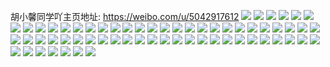 胡小馨同学吖主页地址: https://weibo.com/u/5042917612 
![](https://wx4.sinaimg.cn/mw2000/005vhzeQly1h9g8iijawqj33402c04qq.jpg) 
![](https://wx4.sinaimg.cn/mw2000/005vhzeQly1h9g8ijqwzgj33402c0x6p.jpg) 
![](https://wx4.sinaimg.cn/mw2000/005vhzeQly1h9g8ihdnotj32c02c0hdu.jpg) 
![](https://wx4.sinaimg.cn/mw2000/005vhzeQly1h9g8iknklmj32c02c0qv5.jpg) 
![](https://wx4.sinaimg.cn/mw2000/005vhzeQly1h8n4bwhqezj33402c0x6q.jpg) 
![](https://wx4.sinaimg.cn/mw2000/005vhzeQly1h8n4by8udqj33402c0hdw.jpg) 
![](https://wx4.sinaimg.cn/mw2000/005vhzeQly1gzmmxn5h4lj335q1phqv7.jpg) 
![](https://wx4.sinaimg.cn/mw2000/005vhzeQly1gts6pfftnwj62dc35s7wj02.jpg) 
![](https://wx4.sinaimg.cn/mw2000/005vhzeQly1gov99y95i3j32dc35skjo.jpg) 
![](https://wx4.sinaimg.cn/mw2000/005vhzeQly1gov9a2oxodj32yo1lle83.jpg) 
![](https://wx4.sinaimg.cn/mw2000/005vhzeQly1gm7lq8afsgj335s1ggnpf.jpg) 
![](https://wx4.sinaimg.cn/mw2000/005vhzeQly1gktb2znwlvj335i1csb2a.jpg) 
![](https://wx4.sinaimg.cn/mw2000/005vhzeQly1gktb30asrkj30xc0xc7da.jpg) 
![](https://wx4.sinaimg.cn/mw2000/005vhzeQly1gkcebp7llbj335s1ggkjl.jpg) 
![](https://wx4.sinaimg.cn/mw2000/005vhzeQly1gkcebrzeepj33402c0x6r.jpg) 
![](https://wx4.sinaimg.cn/mw2000/005vhzeQly1gkcebut1pmj32c03284qr.jpg) 
![](https://wx4.sinaimg.cn/mw2000/005vhzeQly1gkcebxxm44j33402c04qs.jpg) 
![](https://wx4.sinaimg.cn/mw2000/005vhzeQly1gbaydfwv5hj30j60a3aar.jpg) 
![](https://wx4.sinaimg.cn/mw2000/005vhzeQly1gb5sak8b4qj30n012ogty.jpg) 
![](https://wx4.sinaimg.cn/mw2000/005vhzeQly1gb5sau7gvej30n01a049g.jpg) 
![](https://wx4.sinaimg.cn/mw2000/005vhzeQly1gb5sb6erwuj30n01a0wos.jpg) 
![](https://wx4.sinaimg.cn/mw2000/005vhzeQly1gb5sbilv36j30n02e4at1.jpg) 
![](https://wx4.sinaimg.cn/mw2000/005vhzeQly1gb5saeqp8xj30n01u0dql.jpg) 
![](https://wx4.sinaimg.cn/mw2000/005vhzeQly1gb5sbkn9wzj30n00u4dkl.jpg) 
![](https://wx4.sinaimg.cn/mw2000/005vhzeQly1ga8bh8vjv9j31w01w01kx.jpg) 
![](https://wx4.sinaimg.cn/mw2000/005vhzeQly1ga8bhnfqcrj31w01w0kjl.jpg) 
![](https://wx4.sinaimg.cn/mw2000/005vhzeQly1ga8bh1qlb9j31w01w0b29.jpg) 
![](https://wx4.sinaimg.cn/mw2000/005vhzeQly1ga8bi38t08j31w01w0kjl.jpg) 
![](https://wx4.sinaimg.cn/mw2000/005vhzeQly1ga8bijqjkbj31w01w0e81.jpg) 
![](https://wx4.sinaimg.cn/mw2000/005vhzeQly1ga8bisyqd6j30qo0zk4qp.jpg) 
![](https://wx4.sinaimg.cn/mw2000/005vhzeQly1ga5fu1p9jnj30u00u01kx.jpg) 
![](https://wx4.sinaimg.cn/mw2000/005vhzeQly1g9ncci1olhj31w01w0e81.jpg) 
![](https://wx4.sinaimg.cn/mw2000/005vhzeQly1g9jtritqgpj30u00u0q80.jpg) 
![](https://wx4.sinaimg.cn/mw2000/005vhzeQly1g9jtrig3uvj30n00yggsg.jpg) 
![](https://wx4.sinaimg.cn/mw2000/005vhzeQly1g9jtrj75rij30n01oqaq4.jpg) 
![](https://wx4.sinaimg.cn/mw2000/005vhzeQly1g9jtrjnnhhj30n00yg103.jpg) 
![](https://wx4.sinaimg.cn/mw2000/005vhzeQly1g986ijspq0j30qo0zkwk2.jpg) 
![](https://wx4.sinaimg.cn/mw2000/005vhzeQly1g986ij86ayj30qo0zktdw.jpg) 
![](https://wx4.sinaimg.cn/mw2000/005vhzeQly1g986ikhg4mj30qo0zkag0.jpg) 
![](https://wx4.sinaimg.cn/mw2000/005vhzeQly1g986ik4ozij30qo0zkwjx.jpg) 
![](https://wx4.sinaimg.cn/mw2000/005vhzeQly1g5fsxu4xu2j32io1w0npd.jpg) 
![](https://wx4.sinaimg.cn/mw2000/005vhzeQly1g5fsxv0iphj32io1w0x6p.jpg) 
![](https://wx4.sinaimg.cn/mw2000/005vhzeQly1g5fsxt3ljzj30u01404gb.jpg) 
![](https://wx4.sinaimg.cn/mw2000/005vhzeQly1g5fsxvflalj30qo0zktfg.jpg) 
![](https://wx4.sinaimg.cn/mw2000/005vhzeQly1g4v9fa1qzij30u014015g.jpg) 
![](https://wx4.sinaimg.cn/mw2000/005vhzeQly1g4v9faj8d9j31400u0nal.jpg) 
![](https://wx4.sinaimg.cn/mw2000/005vhzeQly1g4v9f9lh0qj30u00u0dnq.jpg) 
![](https://wx4.sinaimg.cn/mw2000/005vhzeQly1fwzqvon10pj31w01w0b29.jpg) 
![](https://wx4.sinaimg.cn/mw2000/005vhzeQly1fwzqvqk53fj31w01w07wh.jpg) 
![](https://wx4.sinaimg.cn/mw2000/005vhzeQly1fwzqvs1kg4j31w01w0e81.jpg) 
![](https://wx4.sinaimg.cn/mw2000/005vhzeQly1fwzqvtlib8j31w01w0x67.jpg) 
![](https://wx4.sinaimg.cn/mw2000/005vhzeQly1fwzqvn5yfhj31w01w0e81.jpg) 
![](https://wx4.sinaimg.cn/mw2000/005vhzeQly1fwzqvv7f6hj31w01w0b29.jpg) 
![](https://wx4.sinaimg.cn/mw2000/005vhzeQly1fu0gvui3stj31400u0afx.jpg) 
![](https://wx4.sinaimg.cn/mw2000/005vhzeQly1frlmz1pa0xj31w01w0khx.jpg) 
![](https://wx4.sinaimg.cn/mw2000/005vhzeQly1frlmz2vh5mj31w01w01ez.jpg) 
![](https://wx4.sinaimg.cn/mw2000/005vhzeQly1frlmz0lfvsj31w01w0kjl.jpg) 
![](https://wx4.sinaimg.cn/mw2000/005vhzeQly1frlmz4b9cpj32io1w0e81.jpg) 
![](https://wx4.sinaimg.cn/mw2000/005vhzeQly1frlmz5e5dwj31w01w0no8.jpg) 
![](https://wx4.sinaimg.cn/mw2000/005vhzeQly1frlmz6obphj31w01w0npd.jpg) 
![](https://wx4.sinaimg.cn/mw2000/005vhzeQgy1fpisdee34gj30zk0qojz4.jpg) 
![](https://wx4.sinaimg.cn/mw2000/005vhzeQgy1fpisdh2kuqj31w01w04qp.jpg) 
![](https://wx4.sinaimg.cn/mw2000/005vhzeQgy1fpisddiv6ij32c02c0hdt.jpg) 
